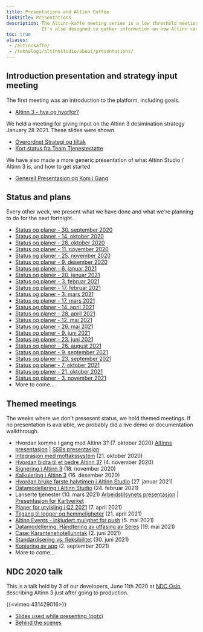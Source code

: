 ```yaml
---
title: Presentations and Altinn Coffee
linktitle: Presentations
description: The Altinn-kaffe meeting series is a low threshold meeting series, where app owners (and potential app owners) can learn more about what we're doing in Altinn 3.
             It's also designed to gather information on how Altinn can help app owners realise their Altinn 3 potential. Slides mainly in Norwegian.
toc: true
aliases:
 - /altinnkaffe/
 - /teknologi/altinnstudio/about/presentations/
---
```



## Introduction presentation and strategy input meeting

The first meeting was an introduction to the platform, including goals.

* [Altinn 3 - hva og hvorfor?](Altinn_T3.0_introduksjon_20200925.pptx)

We held a meeting for giving input on the Altinn 3 desimination strategy January 28 2021. These slides were shown.

* [Overordnet Strategi og tiltak](20210128_Overordnet_Strategi_og_tiltak.pdf)
* [Kort status fra Team Tjenestestøtte](20210128_Kort_status_fra_Team_Tjenestestotte.pdf)

We have also made a more generic presentation of what Altinn Studio / Altinn 3 is, and how to get started

* [Generell Presentasjon og Kom i Gang](20210614_Generell_Presentasjon_for_Altinn_Tjenester_3.0.pdf)

## Status and plans

Every other week, we present what we have done and what we're planning to do for the next fortnight.

* [Status og planer - 30. september 2020](altinnkaffe-20200930.pptx)
* [Status og planer - 14. oktober 2020](altinnkaffe-20201014.pptx)
* [Status og planer - 28. oktober 2020](altinnkaffe-20201028.pptx)
* [Status og planer - 11. november 2020](altinnkaffe-20201111.pptx)
* [Status og planer - 25. november 2020](altinnkaffe-20201125.pptx)
* [Status og planer - 9. desember 2020](altinnkaffe-20201209.pptx)
* [Status og planer - 6. januar 2021](altinnkaffe-20210106.pptx)
* [Status og planer - 20. januar 2021](altinnkaffe-20210120.pptx)
* [Status og planer - 3. februar 2021](altinnkaffe-20210203.pptx)
* [Status og planer - 17. februar 2021](altinnkaffe-20210217.pptx)
* [Status og planer - 3. mars 2021](altinnkaffe-20210303.pptx)
* [Status og planer - 17. mars 2021](altinnkaffe-20210317.pptx)
* [Status og planer - 14. april 2021](altinnkaffe-20210414.pptx)
* [Status og planer - 28. april 2021](altinnkaffe-20210428.pptx)
* [Status og planer - 12. mai 2021](altinnkaffe-20210512.pptx)
* [Status og planer - 26. mai 2021](altinnkaffe-20210526.pptx)
* [Status og planer - 9. juni 2021](altinnkaffe-20210609.pptx)
* [Status og planer - 23. juni 2021](altinnkaffe-20210623.pptx)
* [Status og planer - 26. august 2021](altinnkaffe-20210826.pptx)
* [Status og planer - 9. september 2021](altinnkaffe-20210909.pptx)
* [Status og planer - 23. september 2021](altinnkaffe-20210923.pptx)
* [Status og planer - 7. oktober 2021](altinnkaffe-20211007.pptx)
* [Status og planer - 21. oktober 2021](altinnkaffe-20211021.pptx)
* [Status og planer - 3. november 2021](altinnkaffe-20211103.pptx)
* More to come...

## Themed meetings

The weeks where we don't presesent status, we hold themed meetings. If no presentation is available,
we probably did a live demo or documentation walkthrough.

* Hvordan komme i gang med Altinn 3? (7. oktober 2020) [Altinns presentasjon](altinnkaffe-20201007.pptx) | [SSBs presentasjon](20201007-SSB_AltinnStudio.pptx)
* [Integrasjon med mottakssystem](altinnkaffe-20201021.pptx) (21. oktober 2020)
* [Hvordan bidra til et bedre Altinn 3?](altinnkaffe-20201104.pptx) (4. november 2020)
* [Signering i Altinn 3](altinnkaffe-20201118.pptx) (18. november 2020)
* [Kalkulering i Altinn 3](20201216-kalkuleringer.pptx) (16. desember 2020)
* [Hvordan bruke første halvtimen i Altinn Studio](altinnkaffe-forste-halvtimen.pptx) (27. januar 2021)
* [Datamodellering i Altinn Studio](datamodellering-altinn-studio-altinnkaffe.pdf) (24. februar 2021)
* Lanserte tjenester (10. mars 2021) [Arbeidstilsynets presentasjon](Arbeidstilsynet-AltinnKaffe-10032021.pdf) | [Presentasjon for Kartverket](autorisasjon-av-landmalere.pptx)
* [Planer for utvikling i Q2 2021](altinnkaffe-20210407-planerq2.pptx) (7. april 2021)
* [Tilgang til logger og hemmeligheter](logs-secrets-presentasjon.pptx) (21. april 2021)
* [Altinn Events - inkludert mulighet for push](altinn-events.pptx) (5. mai 2021)
* [Datamodellering: Håndtering av utfasing av Seres](seres-utfasing-altinnkaffe.pptx) (19. mai 2021)
* [Case: Karantenehotellunntak](udi-altinnkaffe.pptx) (2. juni 2021)
* [Standardisering vs. fleksibilitet](altinnkaffe-standardisering.pptx) (30. juni 2021)
* [Kopiering av app](altinnkaffe-kopi-app.pptx) (2. september 2021)
* More to come...

## NDC 2020 talk

This is a talk held by 3 of our developers, June 11th 2020 at [NDC Oslo](https://ndcoslo.com/), describing Altinn 3 just after going to production.

{{<vimeo 431429016>}}

- [Slides used while presenting (pptx)](https://github.com/Altinn/altinn-studio-docs/raw/master/content/technology/files/altinn_3_ndc_2020_06_11.pptx)
- [Behind the scenes](https://www.digdir.no/digitalisering-og-samordning/altinn-3-pa-norwegian-developer-conference/1779)